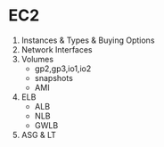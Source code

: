 # EC2
1. Instances & Types & Buying Options
2. Network Interfaces
2. Volumes
    - gp2,gp3,io1,io2
    - snapshots
    - AMI
3. ELB
   - ALB
   - NLB
   - GWLB
4. ASG & LT
